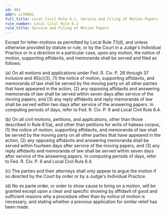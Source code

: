 ```yaml
---
id: 061
abbr: LCVR061
full_title: Local Civil Rule 6.1. Service and Filing of Motion Papers
rule_number: Local Civil Rule 6.1
rule_title: Service and Filing of Motion Papers
---
```


Except for letter-motions as permitted by Local Rule 7.1(d), and unless otherwise provided
by statute or rule, or by the Court in a Judge's Individual Practice or in a direction in a particular
case, upon any motion, the notice of motion, supporting affidavits, and memoranda shall be served
and filed as follows:

(a) On all motions and applications under Fed. R. Civ. P. 26 through 37 inclusive and
45(c)(3), (1) the notice of motion, supporting affidavits, and memoranda of law shall be served by
the moving party on all other parties that have appeared in the action, (2) any opposing affidavits and answering memoranda of law shall be served within seven days after service of the moving
papers, and (3) any reply affidavits and reply memoranda of law shall be served within two days after
service of the answering papers. In computing periods of days, refer to Fed. R. Civ. P. 6 and Local
Civil Rule 6.4.

(b) On all civil motions, petitions, and applications, other than those described in Rule
6.1(a), and other than petitions for writs of habeas corpus, (1) the notice of motion, supporting
affidavits, and memoranda of law shall be served by the moving party on all other parties that have
appeared in the action, (2) any opposing affidavits and answering memoranda shall be served within
fourteen days after service of the moving papers, and (3) any reply affidavits and memoranda of law
shall be served within seven days after service of the answering papers. In computing periods of
days, refer to Fed. R. Civ. P. 6 and Local Civil Rule 6.4.

(c) The parties and their attorneys shall only appear to argue the motion if so directed by
the Court by order or by a Judge's Individual Practice.

(d) No ex parte order, or order to show cause to bring on a motion, will be granted except
upon a clear and specific showing by affidavit of good and sufficient reasons why a procedure other
than by notice of motion is necessary, and stating whether a previous application for similar relief
has been made.